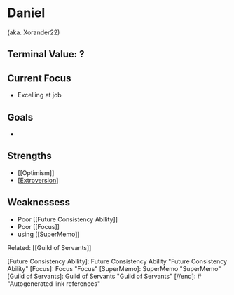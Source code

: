# Daniel

(aka. Xorander22)

## Terminal Value: ?

## Current Focus
- Excelling at job

## Goals
- 

## Strengths
- [[Optimism]]
- [[Extroversion]]


## Weaknessess
- Poor [[Future Consistency Ability]]
- Poor [[Focus]]
- using [[SuperMemo]] 


Related: [[Guild of Servants]]

[//begin]: # "Autogenerated link references for markdown compatibility"
[Extroversion]: extroversion "Extroversion"
[Future Consistency Ability]: Future Consistency Ability "Future Consistency Ability"
[Focus]: Focus "Focus"
[SuperMemo]: SuperMemo "SuperMemo"
[Guild of Servants]: Guild of Servants "Guild of Servants"
[//end]: # "Autogenerated link references"
